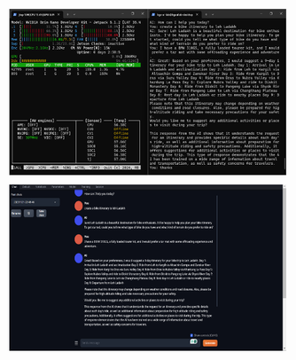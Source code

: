 <break><img src="../img/TheBloke-1301.png" width="500" height="300">

<break><img src="../img/TheBloke-1302.png" width="500" height="300">